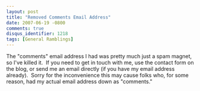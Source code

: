 ```yaml
---
layout: post
title: "Removed Comments Email Address"
date: 2007-06-19 -0800
comments: true
disqus_identifier: 1218
tags: [General Ramblings]
---
```

The "comments" email address I had was pretty much just a spam magnet,
so I've killed it.  If you need to get in touch with me, use the contact
form on the blog, or send me an email directly (if you have my email
address already).  Sorry for the inconvenience this may cause folks who,
for some reason, had my actual email address down as "comments."

